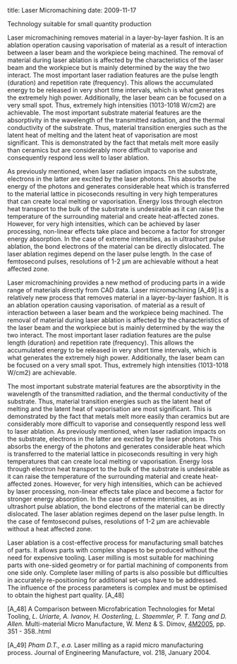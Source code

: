 title: Laser Micromachining
date: 2009-11-17 

Technology suitable for small quantity production

Laser micromachining removes material in a layer-by-layer fashion. It is an ablation operation causing vaporisation of material as a result of interaction between a laser beam and the workpiece being machined. The removal of material during laser ablation is affected by the characteristics of the laser beam and the workpiece but is mainly determined by the way the two interact. The most important laser radiation features are the pulse length (duration) and repetition rate (frequency). This allows the accumulated energy to be released in very short time intervals, which is what generates the extremely high power. Additionally, the laser beam can be focused on a very small spot. Thus, extremely high intensities (1013-1018 W/cm2) are achievable. The most important substrate material features are the absorptivity in the wavelength of the transmitted radiation, and the thermal conductivity of the substrate. Thus, material transition energies such as the latent heat of melting and the latent heat of vaporisation are most significant. This is demonstrated by the fact that metals melt more easily than ceramics but are considerably more difficult to vaporise and consequently respond less well to laser ablation.

As previously mentioned, when laser radiation impacts on the substrate, electrons in the latter are excited by the laser photons. This absorbs the energy of the photons and generates considerable heat which is transferred to the material lattice in picoseconds resulting in very high temperatures that can create local melting or vaporisation. Energy loss through electron heat transport to the bulk of the substrate is undesirable as it can raise the temperature of the surrounding material and create heat-affected zones. However, for very high intensities, which can be achieved by laser processing, non-linear effects take place and become a factor for stronger energy absorption. In the case of extreme intensities, as in ultrashort pulse ablation, the bond electrons of the material can be directly dislocated. The laser ablation regimes depend on the laser pulse length. In the case of femtosecond pulses, resolutions of 1-2 µm are achievable without a heat affected zone.

Laser micromachining provides a new method of producing parts in a wide range of materials directly from CAD data. Laser micromachining [A_49] is a relatively new process that removes material in a layer-by-layer fashion. It is an ablation operation causing vaporisation. of material as a result of interaction between a laser beam and the workpiece being machined. The removal of material during laser ablation is affected by the characteristics of the laser beam and the workpiece but is mainly determined by the way the two interact. The most important laser radiation features are the pulse length (duration) and repetition rate (frequency). This allows the accumulated energy to be released in very short time intervals, which is what generates the extremely high power. Additionally, the laser beam can be focused on a very small spot. Thus, extremely high intensities (1013-1018 W/cm2) are achievable.

The most important substrate material features are the absorptivity in the wavelength of the transmitted radiation, and the thermal conductivity of the substrate. Thus, material transition energies such as the latent heat of melting and the latent heat of vaporisation are most significant. This is demonstrated by the fact that metals melt more easily than ceramics but are considerably more difficult to vaporise and consequently respond less well to laser ablation. As previously mentioned, when laser radiation impacts on the substrate, electrons in the latter are excited by the laser photons. This absorbs the energy of the photons and generates considerable heat which is transferred to the material lattice in picoseconds resulting in very high temperatures that can create local melting or vaporisation. Energy loss through electron heat transport to the bulk of the substrate is undesirable as it can raise the temperature of the surrounding material and create heat-affected zones. However, for very high intensities, which can be achieved by laser processing, non-linear effects take place and become a factor for stronger energy absorption. In the case of extreme intensities, as in ultrashort pulse ablation, the bond electrons of the material can be directly dislocated. The laser ablation regimes depend on the laser pulse length. In the case of femtosecond pulses, resolutions of 1-2 μm are achievable without a heat affected zone.

Laser ablation is a cost-effective process for manufacturing small batches of parts. It allows parts with complex shapes to be produced without the need for expensive tooling. Laser milling is most suitable for machining parts with one-sided geometry or for partial machining of components from one side only. Complete laser milling of parts is also possible but difficulties in accurately re-positioning for additional set-ups have to be addressed. The influence of the process parameters is complex and must be optimised to obtain the highest part quality. [A_48]

 

[A_48]     A Comparison between Microfabrication Technologies for Metal Tooling, *L. Uriarte, A. Ivanov, H. Oosterling, L. Staemmler, P. T. Tang  and D. Allen.* Multi-material Micro Manufacture, W. Menz & S. Dimov, [4M2005](/4m-association/content/4M-conference-series/4M-conference-series.html), pp. 351 - 358..html

[A_49]     *Pham D.T., e.a.* Laser milling as a rapid micro manufacturing process. Journal of Engineering Manufacture, vol. 218, January 2004.
